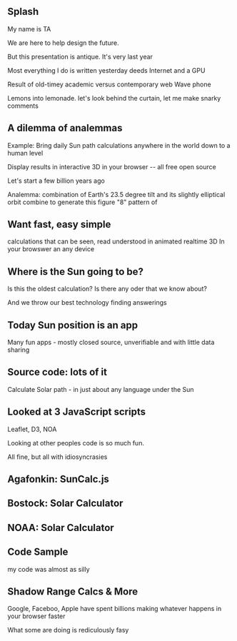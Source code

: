 ## Splash


My name is TA

We are here to help design the future.

But this presentation is antique. It's very last year

Most everything I do is written yesterday deeds Internet and a GPU

Result of old-timey academic versus contemporary web Wave phone

Lemons into lemonade. let's look behind the curtain, let me make snarky comments

## A dilemma of analemmas

Example: Bring daily Sun path calculations anywhere in the world down to a human level 

Display results in interactive 3D in your browser -- all free open source

Let's start a few billion years ago

Analemma: combination of Earth's 23.5 degree tilt and its slightly elliptical orbit combine to generate this figure "8" pattern of 

## Want fast, easy simple

calculations that can be seen, read understood
in animated realtime 3D
In your browswer an any device


## Where is the Sun going to be?

Is this the oldest calculation? Is there any oder that we know about?

And we throw our best technology finding answerings

## Today Sun position is an app

Many fun apps - mostly closed source, unverifiable and with little data sharing


## Source code: lots of it

Calculate Solar path - in just about any language under the Sun


## Looked at 3 JavaScript scripts

Leaflet, D3, NOA

Looking at other peoples code is so much fun.

All fine, but all with idiosyncrasies


## Agafonkin: SunCalc.js



## Bostock: Solar Calculator



## NOAA: Solar Calculator



## Code Sample


my code was almost as silly


## Shadow Range Calcs & More

Google, Faceboo, Apple have spent billions making whatever happens in your browser faster


What some are doing is rediculously fasy 